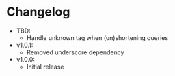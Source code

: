 # Changelog

* TBD:
	* Handle unknown tag when (un)shortening queries
* v1.0.1:
	* Removed underscore dependency
* v1.0.0:
	* Initial release

